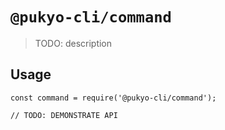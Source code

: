# `@pukyo-cli/command`

> TODO: description

## Usage

```
const command = require('@pukyo-cli/command');

// TODO: DEMONSTRATE API
```
